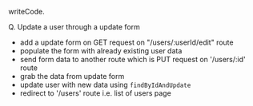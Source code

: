 writeCode.

Q. Update a user through a update form

- add a update form on GET request on "/users/:userId/edit" route
- populate the form with already existing user data
- send form data to another route which is PUT request on '/users/:id' route
- grab the data from update form
- update user with new data using `findByIdAndUpdate`
- redirect to '/users' route i.e. list of users page
